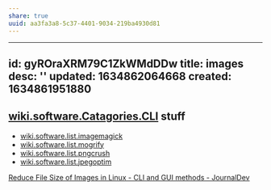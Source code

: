```yaml
---
share: true
uuid: aa3fa3a8-5c37-4401-9034-219ba4930d81
---
```

---
id: gyROraXRM79C1ZkWMdDDw
title: images
desc: ''
updated: 1634862064668
created: 1634861951880
---

## [wiki.software.Catagories.CLI](/undefined) stuff

* [wiki.software.list.imagemagick](/undefined)
* [wiki.software.list.mogrify](/undefined)
* [wiki.software.list.pngcrush](/undefined)
* [wiki.software.list.jpegoptim](/undefined)

[Reduce File Size of Images in Linux - CLI and GUI methods - JournalDev](https://www.journaldev.com/43692/reduce-file-size-of-images-linux)
